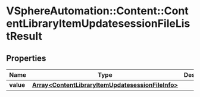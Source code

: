 # VSphereAutomation::Content::ContentLibraryItemUpdatesessionFileListResult

## Properties
Name | Type | Description | Notes
------------ | ------------- | ------------- | -------------
**value** | [**Array&lt;ContentLibraryItemUpdatesessionFileInfo&gt;**](ContentLibraryItemUpdatesessionFileInfo.md) |  | 


